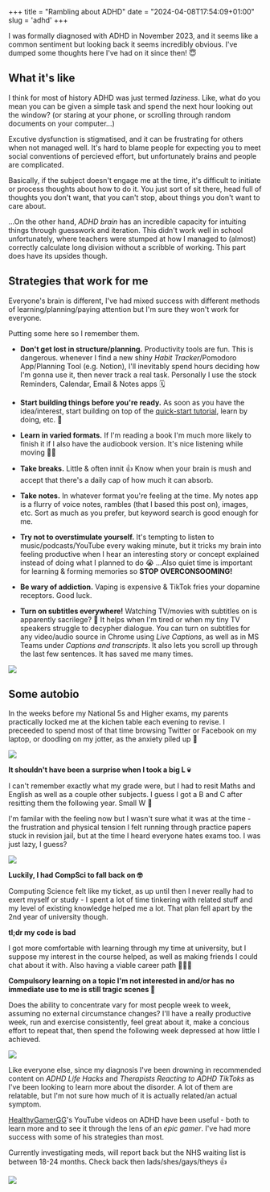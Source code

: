 +++
title = "Rambling about ADHD"
date = "2024-04-08T17:54:09+01:00"
slug = 'adhd'
+++

I was formally diagnosed with ADHD in November 2023, and it seems like a common sentiment but looking back it seems incredibly obvious. I've dumped some thoughts here I've had on it since then! 😇

## What it's like

I think for most of history ADHD was just termed *laziness*. Like, what do you mean you can be given a simple task and spend the next hour looking out the window? (or staring at your phone, or scrolling through random documents on your computer...)

Excutive dysfunction is stigmatised, and it can be frustrating for others when not managed well. It's hard to blame people for expecting you to meet social conventions of percieved effort, but unfortunately brains and people are complicated.

Basically, if the subject doesn't engage me at the time, it's difficult to initiate or process thoughts about how to do it. You just sort of sit there, head full of thoughts you don't want, that you can't stop, about things you don't want to care about. 

...On the other hand, *ADHD brain* has an incredible capacity for intuiting things through guesswork and iteration. This didn't work well in school unfortunately, where teachers were stumped at how I managed to (almost) correctly calculate long division without a scribble of working. This part does have its upsides though.

## Strategies that work for me

Everyone's brain is different, I've had mixed success with different methods of learning/planning/paying attention but I'm sure they won't work for everyone. 

Putting some here so I remember them.

- **Don't get lost in structure/planning.** Productivity tools are fun. This is dangerous. whenever I find a new shiny *Habit Tracker*/Pomodoro App/Planning Tool (e.g. Notion), I'll inevitably spend hours deciding how I'm gonna use it, then never track a real task. Personally I use the stock Reminders, Calendar, Email & Notes apps 🗓️

- **Start building things before you're ready.** As soon as you have the idea/interest, start building on top of the [quick-start tutorial](https://gohugo.io/getting-started/quick-start/), learn by doing, etc. 💪

- **Learn in varied formats.** If I'm reading a book I'm much more likely to finish it if I also have the audiobook version. It's nice listening while moving 🏃‍♂️

- **Take breaks.** Little & often innit 👍  Know when your brain is mush and accept that there's a daily cap of how much it can absorb.

- **Take notes.** In whatever format you're feeling at the time. My notes app is a flurry of voice notes, rambles (that I based this post on), images, etc. Sort as much as you prefer, but keyword search is good enough for me.

- **Try not to overstimulate yourself.** It's tempting to listen to music/podcasts/YouTube every waking minute, but it tricks my brain into feeling productive when I hear an interesting story or concept explained instead of doing what I planned to do 😭 ...Also quiet time is important for learning & forming memories so **STOP OVERCONSOOMING!**

- **Be wary of addiction.** Vaping is expensive & TikTok fries your dopamine receptors. Good luck.

- **Turn on subtitles everywhere!** Watching TV/movies with subtitles on is apparently sacrilege? 🫣 It helps when I'm tired or when my tiny TV speakers struggle to decypher dialogue. You can turn on subtitles for any video/audio source in Chrome using *Live Captions*, as well as in MS Teams under *Captions and transcripts*. It also lets you scroll up through the last few sentences. It has saved me many times.

![](/images/adhd/teams-captions.jpg)

## Some autobio

In the weeks before my National 5s and Higher exams, my parents practically locked me at the kichen table each evening to revise. I preceeded to spend most of that time browsing Twitter or Facebook on my laptop, or doodling on my jotter, as the anxiety piled up 🤡

![](/images/adhd/dog-homework.jpeg)

**It shouldn't have been a surprise when I took a big L 💀**

I can't remember exactly what my grade were, but I had to resit Maths and English as well as a couple other subjects. I guess I got a B and C after resitting them the following year. Small W 💯

I'm familar with the feeling now but I wasn't sure what it was at the time - the frustration and physical tension I felt running through practice papers stuck in revision jail, but at the time I heard everyone hates exams too. I was just lazy, I guess?

![](/images/adhd/sadge.png)

**Luckily, I had CompSci to fall back on 🤓**

Computing Science felt like my ticket, as up until then I never really had to exert myself or study - I spent a lot of time tinkering with related stuff and my level of existing knowledge helped me a lot. That plan fell apart by the 2nd year of university though.

 **tl;dr my code is bad**

I got more comfortable with learning through my time at university, but I suppose my interest in the course helped, as well as making friends I could chat about it with. Also having a viable career path 🕵🏻‍♂️

**Compulsory learning on a topic I'm not interested in and/or has no immediate use to me is still tragic scenes 🫡**

Does the ability to concentrate vary for most people week to week, assuming no external circumstance changes? I'll have a really productive week, run and exercise consistently, feel great about it, make a concious effort to repeat that, then spend the following week depressed at how little I achieved.

![](/images/adhd/adhdmeme.jpg)

Like everyone else, since my diagnosis I've been drowning in recommended content on *ADHD Life Hacks* and *Therapists Reacting to ADHD TikToks* as I've been looking to learn more about the disorder. A lot of them are relatable, but I'm not sure how much of it is actually related/an actual symptom.

[HealthyGamerGG](https://www.youtube.com/@HealthyGamerGG)'s YouTube videos on ADHD have been useful - both to learn more and to see it through the lens of an *epic gamer*. I've had more success with some of his strategies than most.

Currently investigating meds, will report back but the NHS waiting list is between 18-24 months. Check back then lads/shes/gays/theys 👍

![](/images/adhd/penguin-dance.gif)
